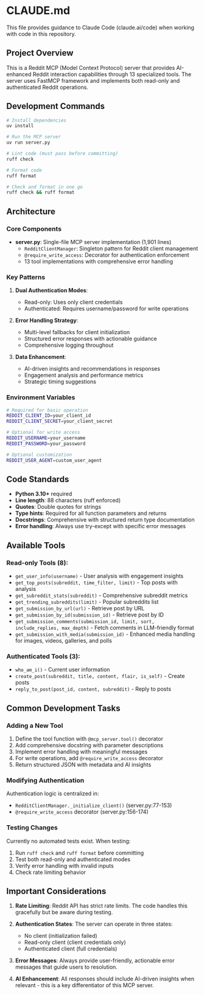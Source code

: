 # CLAUDE.md

This file provides guidance to Claude Code (claude.ai/code) when working with code in this repository.

## Project Overview

This is a Reddit MCP (Model Context Protocol) server that provides AI-enhanced Reddit interaction capabilities through 13 specialized tools. The server uses FastMCP framework and implements both read-only and authenticated Reddit operations.

## Development Commands

```bash
# Install dependencies
uv install

# Run the MCP server
uv run server.py

# Lint code (must pass before committing)
ruff check

# Format code
ruff format

# Check and format in one go
ruff check && ruff format
```

## Architecture

### Core Components

- **server.py**: Single-file MCP server implementation (1,901 lines)
  - `RedditClientManager`: Singleton pattern for Reddit client management
  - `@require_write_access`: Decorator for authentication enforcement
  - 13 tool implementations with comprehensive error handling

### Key Patterns

1. **Dual Authentication Modes**:
   - Read-only: Uses only client credentials
   - Authenticated: Requires username/password for write operations

2. **Error Handling Strategy**:
   - Multi-level fallbacks for client initialization
   - Structured error responses with actionable guidance
   - Comprehensive logging throughout

3. **Data Enhancement**:
   - AI-driven insights and recommendations in responses
   - Engagement analysis and performance metrics
   - Strategic timing suggestions

### Environment Variables

```bash
# Required for basic operation
REDDIT_CLIENT_ID=your_client_id
REDDIT_CLIENT_SECRET=your_client_secret

# Optional for write access
REDDIT_USERNAME=your_username
REDDIT_PASSWORD=your_password

# Optional customization
REDDIT_USER_AGENT=custom_user_agent
```

## Code Standards

- **Python 3.10+** required
- **Line length**: 88 characters (ruff enforced)
- **Quotes**: Double quotes for strings
- **Type hints**: Required for all function parameters and returns
- **Docstrings**: Comprehensive with structured return type documentation
- **Error handling**: Always use try-except with specific error messages

## Available Tools

### Read-only Tools (8):
- `get_user_info(username)` - User analysis with engagement insights
- `get_top_posts(subreddit, time_filter, limit)` - Top posts with analysis
- `get_subreddit_stats(subreddit)` - Comprehensive subreddit metrics
- `get_trending_subreddits(limit)` - Popular subreddits list
- `get_submission_by_url(url)` - Retrieve post by URL
- `get_submission_by_id(submission_id)` - Retrieve post by ID
- `get_submission_comments(submission_id, limit, sort, include_replies, max_depth)` - Fetch comments in LLM-friendly format
- `get_submission_with_media(submission_id)` - Enhanced media handling for images, videos, galleries, and polls

### Authenticated Tools (3):
- `who_am_i()` - Current user information
- `create_post(subreddit, title, content, flair, is_self)` - Create posts
- `reply_to_post(post_id, content, subreddit)` - Reply to posts

## Common Development Tasks

### Adding a New Tool

1. Define the tool function with `@mcp_server.tool()` decorator
2. Add comprehensive docstring with parameter descriptions
3. Implement error handling with meaningful messages
4. For write operations, add `@require_write_access` decorator
5. Return structured JSON with metadata and AI insights

### Modifying Authentication

Authentication logic is centralized in:
- `RedditClientManager._initialize_client()` (server.py:77-153)
- `@require_write_access` decorator (server.py:156-174)

### Testing Changes

Currently no automated tests exist. When testing:
1. Run `ruff check` and `ruff format` before committing
2. Test both read-only and authenticated modes
3. Verify error handling with invalid inputs
4. Check rate limiting behavior

## Important Considerations

1. **Rate Limiting**: Reddit API has strict rate limits. The code handles this gracefully but be aware during testing.

2. **Authentication States**: The server can operate in three states:
   - No client (initialization failed)
   - Read-only client (client credentials only)
   - Authenticated client (full credentials)

3. **Error Messages**: Always provide user-friendly, actionable error messages that guide users to resolution.

4. **AI Enhancement**: All responses should include AI-driven insights when relevant - this is a key differentiator of this MCP server.